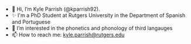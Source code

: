 - 👋 Hi, I’m Kyle Parrish (@kparrish92).
- ✨ I'm a PhD Student at Rutgers University in the Department of Spanish and Portuguese
- 👀 I’m interested in the phonetics and phonology of third langauges 
- 📫 How to reach me: kyle.parrish@rutgers.edu

<!---
kparrish92/kparrish92 is a ✨ special ✨ repository because its `README.md` (this file) appears on your GitHub profile.
You can click the Preview link to take a look at your changes.
--->
